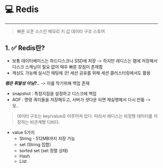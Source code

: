 # 💻 Redis

---

> 빠른 오픈 소스인 메모리 키 값 데이터 구조 스토어


## 1. ✅ Redis란?

- 보통 데이터베이스는 하드디스크나 SSD에 저장 -> 하지만 레디스는 램에 저장해서 디스크 스캐닝이 필요 없어 매우 빠른 장점이 존재함
- 캐싱도 가능해 실시간 채팅에 굿! 세션 공유를 위해 세션 클러스터링에서도 활용

***램은 휘발성 아님?..***
-> 이를 막기위해 백업 존재
- snapshot : 특정지점을 설정하고 디스크에 백업
- AOF : 명령 쿼리들을 저장해두고, 서버가 셧다운 되면 재실행해서 다시 만듦 -> 오..

> 데이터 구조는 key/value로 이루어져 있다. 따라서 레디스는 비정형 데이터를 저장하는 비관계형 디비다.
>
- value 5가지
  - String - 512MB까지 저장 가능
  - set (String 집합)
  - sorted set (set 정렬 상태)
  - Hash
  - List

